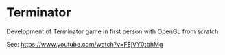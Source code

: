 # Terminator
Development of Terminator game in first person with OpenGL from scratch

See: https://www.youtube.com/watch?v=FEjVY0tbhMg
